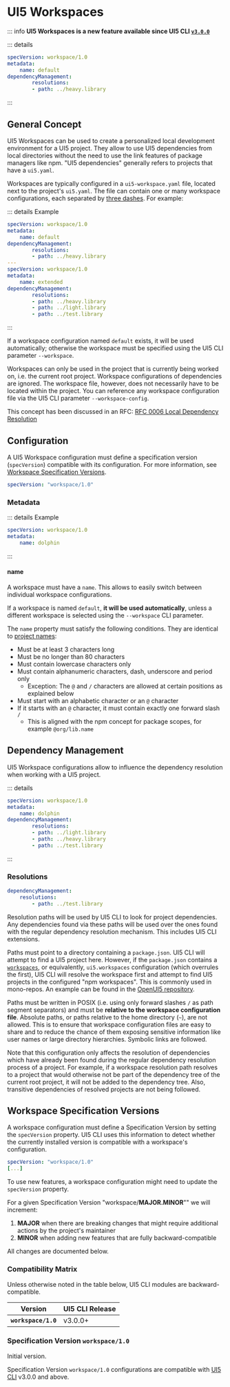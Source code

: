 # UI5 Workspaces

::: info
**UI5 Workspaces is a new feature available since UI5 CLI [`v3.0.0`](https://github.com/SAP/ui5-cli/releases/tag/v3.0.0)** 

::: details
```yaml title="ui5-workspace.yaml"
specVersion: workspace/1.0
metadata:
    name: default
dependencyManagement:
   	    resolutions:
   	    - path: ../heavy.library
```

:::

## General Concept

UI5 Workspaces can be used to create a personalized local development environment for a UI5 project. They allow to use UI5 dependencies from local directories without the need to use the link features of package managers like npm. "UI5 dependencies" generally refers to projects that have a `ui5.yaml`.

Workspaces are typically configured in a `ui5-workspace.yaml` file, located next to the project's `ui5.yaml`. The file can contain one or many workspace configurations, each separated by [three dashes](https://yaml.org/spec/1.2.2/#22-structures). For example:

::: details Example
```yaml title="ui5-workspace.yaml"
specVersion: workspace/1.0
metadata:
    name: default
dependencyManagement:
   	    resolutions:
   	    - path: ../heavy.library
---
specVersion: workspace/1.0
metadata:
    name: extended
dependencyManagement:
   	    resolutions:
   	    - path: ../heavy.library
   	    - path: ../light.library
   	    - path: ../test.library
```

:::

If a workspace configuration named `default` exists, it will be used automatically; otherwise the workspace must be specified using the UI5 CLI parameter `--workspace`.

Workspaces can only be used in the project that is currently being worked on, i.e. the current root project. Workspace configurations of dependencies are ignored. The workspace file, however, does not necessarily have to be located within the project. You can reference any workspace configuration file via the UI5 CLI parameter `--workspace-config`.

This concept has been discussed in an RFC: [RFC 0006 Local Dependency Resolution](https://github.com/UI5/cli/blob/main/rfcs/0006-local-dependency-resolution.md)

## Configuration
A UI5 Workspace configuration must define a specification version (`specVersion`) compatible with its configuration. For more information, see [Workspace Specification Versions](#workspace-specification-versions).

```yaml
specVersion: "workspace/1.0"
```

### Metadata

::: details Example
```yaml
specVersion: workspace/1.0
metadata:
    name: dolphin
```

:::

#### name

A workspace must have a `name`. This allows to easily switch between individual workspace configurations.

If a workspace is named `default`, **it will be used automatically**, unless a different workspace is selected using the `--workspace` CLI parameter.

The `name` property must satisfy the following conditions. They are identical to [project names](./Configuration.md#name):

* Must be at least 3 characters long
* Must be no longer than 80 characters
* Must contain lowercase characters only
* Must contain alphanumeric characters, dash, underscore and period only
    - Exception: The `@` and `/` characters are allowed at certain positions as
      explained below
* Must start with an alphabetic character or an `@` character
* If it starts with an `@` character, it must contain exactly one
  forward slash `/`
    - This is aligned with the npm concept for package scopes, for example `@org/lib.name`

## Dependency Management

UI5 Workspace configurations allow to influence the dependency resolution when working with a UI5 project.

::: details
```yaml
specVersion: workspace/1.0
metadata:
    name: dolphin
dependencyManagement:
   		resolutions:
   		- path: ../light.library
   		- path: ../heavy.library
   		- path: ../test.library
```

:::

### Resolutions

```yaml
dependencyManagement:
   	resolutions:
       	- path: ../test.library
```

Resolution paths will be used by UI5 CLI to look for project dependencies. Any dependencies found via these paths will be used over the ones found with the regular dependency resolution mechanism. This includes UI5 CLI extensions.

Paths must point to a directory containing a `package.json`. UI5 CLI will attempt to find a UI5 project here. However, if the `package.json` contains a [`workspaces`](https://docs.npmjs.com/cli/v8/using-npm/workspaces), or equivalently, `ui5.workspaces` configuration (which overrules the first), UI5 CLI will resolve the workspace first and attempt to find UI5 projects in the configured "npm workspaces". This is commonly used in mono-repos. An example can be found in the [OpenUI5 repository](https://github.com/SAP/openui5/blob/b4267488e5d3546de4cd9577ccac4208482d71e0/package.json#L130-L132).

Paths must be written in POSIX (i.e. using only forward slashes `/` as path segment separators) and must be **relative to the workspace configuration file**. Absolute paths, or paths relative to the home directory (`~`), are not allowed. This is to ensure that workspace configuration files are easy to share and to reduce the chance of them exposing sensitive information like user names or large directory hierarchies. Symbolic links are followed.

Note that this configuration only affects the resolution of dependencies which have already been found during the regular dependency resolution process of a project. For example, if a workspace resolution path resolves to a project that would otherwise not be part of the dependency tree of the current root project, it will not be added to the dependency tree. Also, transitive dependencies of resolved projects are not being followed.

## Workspace Specification Versions
A workspace configuration must define a Specification Version by setting the `specVersion` property. UI5 CLI uses this information to detect whether the currently installed version is compatible with a workspace's configuration.

```yaml
specVersion: "workspace/1.0"
[...]
```

To use new features, a workspace configuration might need to update the `specVersion` property. 

For a given Specification Version "workspace/**MAJOR.MINOR**"" we will increment:

1. **MAJOR** when there are breaking changes that might require additional actions by the project's maintainer
2. **MINOR** when adding new features that are fully backward-compatible

All changes are documented below.

### Compatibility Matrix

Unless otherwise noted in the table below, UI5 CLI modules are backward-compatible.

Version | UI5 CLI Release
--- | ---
**`workspace/1.0`** | v3.0.0+

### Specification Version `workspace/1.0`

Initial version.

Specification Version `workspace/1.0` configurations are compatible with [UI5 CLI](https://github.com/SAP/ui5-cli) v3.0.0 and above.
